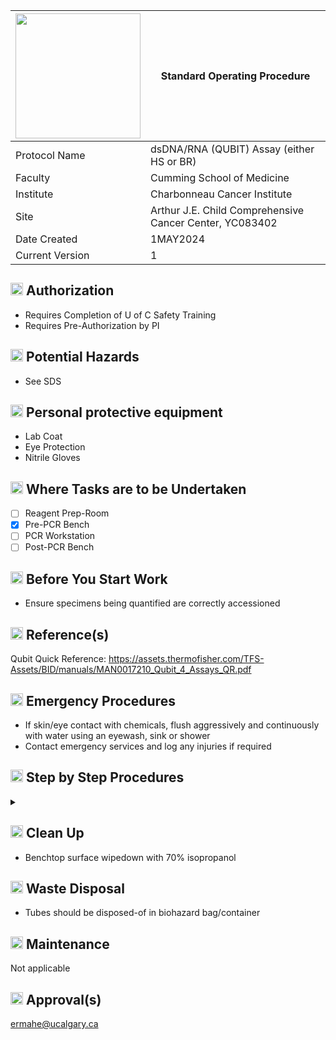 | <img src="https://digitalcollections.ucalgary.ca/Assets/V2/ChFDVTFTNTAwMDAwMDAwMDAwMxIGVFJNaXNjGiRcVFJNaXNjXGI2XDcyXDc1XDk2XGNkXENVM01TQzQ1NC5wbmciBAgBEA8-~/p@bFDQZjT99fna3W/p@bFDQZjT99fna3W/CU3MSC454.png" width="200"/> | Standard Operating Procedure |
---|---
| Protocol Name | dsDNA/RNA (QUBIT) Assay (either HS or BR) |
| Faculty | Cumming School of Medicine |
| Institute | Charbonneau Cancer Institute |
| Site | Arthur J.E. Child Comprehensive Cancer Center, YC083402|
| Date Created | 1MAY2024 |
| Current Version | 1 |

## <img src="https://github.githubassets.com/images/icons/emoji/unicode/1f6d1.png?v88" width="20"/> Authorization
- Requires Completion of U of C Safety Training
- Requires Pre-Authorization by PI 
## <img src="https://github.githubassets.com/images/icons/emoji/unicode/26a0.png?v8" width="20"/> Potential Hazards
- See SDS
## <img src="https://github.githubassets.com/images/icons/emoji/unicode/1f97d.png?v8" width="20"/> Personal protective equipment
- Lab Coat
- Eye Protection
- Nitrile Gloves
## <img src="https://github.githubassets.com/images/icons/emoji/unicode/1f3ed.png?v8" width="20"/> Where Tasks are to be Undertaken
- [ ] Reagent Prep-Room
- [x] Pre-PCR Bench
- [ ] PCR Workstation
- [ ] Post-PCR Bench
## <img src="https://github.githubassets.com/images/icons/emoji/unicode/1f6a5.png?v8" width="20"/> Before You Start Work
- Ensure specimens being quantified are correctly accessioned
## <img src="https://github.githubassets.com/images/icons/emoji/unicode/1f4d6.png?v8" width="20"/> Reference(s)
Qubit Quick Reference: https://assets.thermofisher.com/TFS-Assets/BID/manuals/MAN0017210_Qubit_4_Assays_QR.pdf
## <img src="https://github.githubassets.com/images/icons/emoji/unicode/1f9ef.png?v8" width="20"/> Emergency Procedures
- If skin/eye contact with chemicals, flush aggressively and continuously with water using an eyewash, sink or shower
- Contact emergency services and log any injuries if required

## <img src="https://github.githubassets.com/images/icons/emoji/unicode/25b6.png?v8" width="20"/> Step by Step Procedures
<details>
<summary> </summary>
<b>
1. Identify the specimens requiring QUBIT assay quantification and obtain sufficient QUBIT tubes 

NOTE: Using non-Qubit tubes will result in quantification errors

NOTE: Labelling the Qubit tubes may result in quantification errors

2.	Determine the amount of QUBIT working solution required relative to the number of specimens being assayed:

_______ specimens x 220 uL = 

3. If there is insufficient volume of WS already available, a new set of standards will need to be measured, requiring 2 additional tubes

4. If required: 
- Label a clean 15 mL Falcon tube (label with the assay type and date) 
b.	Add:   (for a total of 10mL WS, which should be enough for 50 assay reactions)
QUBIT buffer = 9950 uL
		QUBIT reagent = 50 uL
c.	Standard 1: 190 uL WS + 10 uL standard solution 1
d.	Standard 2: 190 uL WS + 10 uL standard solution 2

4.	Query specimens: 195 uL WS + 5 uL specimen

5.	Vortex each tube x 5 seconds; incubate the tubes at room temperature x 2 minutes

6.	Tap to wake the QUBIT; select the appropriate specimen & assay type

7.	If the WS is fresh, read the new standards

8.	Read each query specimen one at a time, ensuring that specimen volume is set accordingly (ie at 5 uL); record the concentrations (in ng/uL) in the specimen database

NOTE: Any leftover WS should be stored in the 4C fridge

</b>
</details>

## <img src="https://github.githubassets.com/images/icons/emoji/unicode/1f9f9.png?v8" width="20"/> Clean Up 
- Benchtop surface wipedown with 70% isopropanol
## <img src="https://github.githubassets.com/images/icons/emoji/unicode/1f5d1.png?v8" width="20"/> Waste Disposal
- Tubes should be disposed-of in biohazard bag/container
## <img src="https://github.githubassets.com/images/icons/emoji/unicode/1f527.png?v8" width="20"/> Maintenance
Not applicable
## <img src="https://github.githubassets.com/images/icons/emoji/unicode/1f58a.png?v8" width="20"/> Approval(s) 


ermahe@ucalgary.ca
